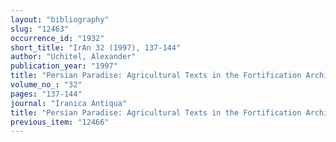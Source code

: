 ```yaml
---
layout: "bibliography"
slug: "12463"
occurrence_id: "1932"
short_title: "IrAn 32 (1997), 137-144"
author: "Uchitel, Alexander"
publication_year: "1997"
title: "Persian Paradise: Agricultural Texts in the Fortification Archive"
volume_no_: "32"
pages: "137-144"
journal: "Iranica Antiqua"
title: "Persian Paradise: Agricultural Texts in the Fortification Archive"
previous_item: "12466"
---
```


